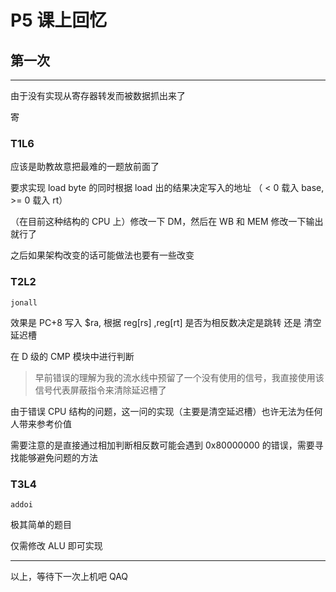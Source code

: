 # P5 课上回忆

## 第一次
----
由于没有实现从寄存器转发而被数据抓出来了

寄

### T1L6

应该是助教故意把最难的一题放前面了

要求实现 load byte 的同时根据 load 出的结果决定写入的地址 （ < 0 载入 base, >= 0 载入 rt）

（在目前这种结构的 CPU 上）修改一下 DM，然后在 WB 和 MEM 修改一下输出就行了

之后如果架构改变的话可能做法也要有一些改变

### T2L2

`jonall`

效果是 PC+8 写入 $ra, 根据 reg[rs] ,reg[rt] 是否为相反数决定是跳转 还是 清空延迟槽

在 D 级的 CMP 模块中进行判断

> 早前错误的理解为我的流水线中预留了一个没有使用的信号，我直接使用该信号代表屏蔽指令来清除延迟槽了

由于错误 CPU 结构的问题，这一问的实现（主要是清空延迟槽）也许无法为任何人带来参考价值

需要注意的是直接通过相加判断相反数可能会遇到 0x80000000 的错误，需要寻找能够避免问题的方法

### T3L4

`addoi`

极其简单的题目

仅需修改 ALU 即可实现

----
以上，等待下一次上机吧 QAQ
